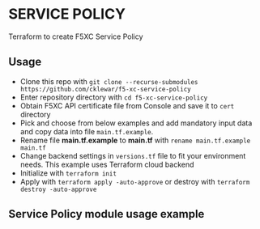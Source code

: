# SERVICE POLICY

Terraform to create F5XC Service Policy

## Usage

- Clone this repo with `git clone --recurse-submodules https://github.com/cklewar/f5-xc-service-policy`
- Enter repository directory with `cd f5-xc-service-policy`
- Obtain F5XC API certificate file from Console and save it to `cert` directory
- Pick and choose from below examples and add mandatory input data and copy data into file `main.tf.example`.
- Rename file __main.tf.example__ to __main.tf__ with `rename main.tf.example main.tf`
- Change backend settings in `versions.tf` file to fit your environment needs. This example uses Terraform cloud backend
- Initialize with `terraform init`
- Apply with `terraform apply -auto-approve` or destroy with `terraform destroy -auto-approve`

## Service Policy module usage example
  
````hcl
````